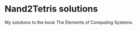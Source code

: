 Nand2Tetris solutions
=====================

My solutions to the book The Elements of Computing Systems.